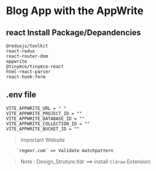 # Blog App with the AppWrite

## react Install Package/Depandencies

```
@reduxjs/toolkit
react-redux 
react-router-dom 
appwrite
@tinymce/tinymce-react 
html-react-parser
react-hook-form
```

## .env file

```
VITE_APPWRITE_URL = " "
VITE_APPWRITE_PROJECT_ID = ""
VITE_APPWRITE_DATABASE_ID = ""
VITE_APPWRITE_COLLECTION_ID = ""
VITE_APPWRITE_BUCKET_ID = ""

```




> Important Website

``` 
    `regexr.com` => Validate matchpattern 
```


> Note : Design_Struture.tldr ==> install `tldraw` Extension